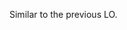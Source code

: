 <panel type="info" header="**Can write good code comments :star::star::star:**" expandable no-close>

<panel type="info" header="Can explain the need for commenting minimally but sufficiently :star::star::star:" expandable>
  <include src="../../book/codeQuality/commentMinimally/introduction/full.md" />
</panel>

<panel type="info" header="Can follow basic guidelines for writing code comments :star::star::star:" expandable>
  <include src="../../book/codeQuality/commentMinimally/basic/full.md" />
  <panel header=":dart: Evidence" expanded>

<include src="outcome-readability.md#common-evidence" />

  </panel>
</panel>


<panel type="info" header="Can follow intermediate guidelines for writing code comments :star::star::star:" expandable>
  <include src="../../book/codeQuality/commentMinimally/intermediate/full.md" />
  <panel header=":dart: Evidence" expanded>

Similar to the previous LO.

  </panel>
</panel>

</panel>
